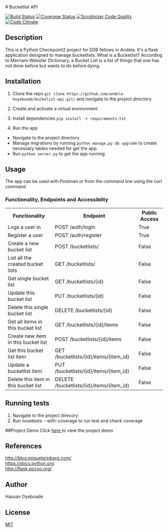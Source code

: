 <snippet>
<content>
# Bucketlist API

[![Build Status](https://travis-ci.org/andela-hoyeboade/bucketlist-api.svg?branch=develop)](https://travis-ci.org/andela-hoyeboade/bucketlist-api) [![Coverage Status](https://coveralls.io/repos/github/andela-hoyeboade/bucketlist-api/badge.svg?branch=develop)](https://coveralls.io/github/andela-hoyeboade/bucketlist-api?branch=develop) [![Scrutinizer Code Quality](https://scrutinizer-ci.com/g/andela-hoyeboade/bucketlist-api/badges/quality-score.png?b=develop)](https://scrutinizer-ci.com/g/andela-hoyeboade/bucketlist-api/?branch=develop) [![Code Climate](https://codeclimate.com/github/andela-hoyeboade/bucketlist-api/badges/gpa.svg)](https://codeclimate.com/github/andela-hoyeboade/bucketlist-api)

## Description
This is a Python Checkpoint2 project for D0B fellows in Andela. It's a flask application designed to manage bucketlists. What is a Bucketlist? According to Merriam-Webster Dictionary, a Bucket List is a list of things that one has not done before but wants to do before dying.

## Installation
1. Clone the repo
`git clone https://github.com/andela-hoyeboade/buckelist-api.git/` and navigate to the project directory

2. Create and activate a virtual environment

3. Install dependencies
```pip install -r requirements.txt```

4. Run the app
  * Navigate to the project directory
  * Manage migrations by running `python manage.py db upgrade` to create necessary tables needed for get the app.
  * Run ```python server.py``` to get the app running

## Usage
The app can be used with Postman or from the command line using the curl command

### Functionality, Endpoints and Accessiblity
<table>
<tr>
<th> Functionality </th>
<th> Endpoint</th>
<th> Public Access</th>
</tr>
<tr>
<td>Logs a user in</td>
<td>POST /auth/login</td>
<td>True</td>
</tr>
<tr>
 <td>Register a user</td>
 <td>POST /auth/register</td>
 <td> True</td>
</tr>

<tr>
<td>Create a new bucket list</td>
<td>POST /bucketlists/ </td>
<td>False</td>
</tr>

<tr>
<td>List all the created bucket lists</td>
<td>GET /bucketlists/ </td>
<td>False</td>
</tr>

<tr>
<td>Get single bucket list</td>
<td>GET /bucketlists/{id} </td>
<td>False</td>
</tr>

<tr>
<td>Update this bucket list</td>
<td>PUT /bucketlists/{id} </td>
<td>False</td>
</tr>

<tr>
<td>Delete this single bucket list</td>
<td>DELETE /bucketlists/{id} </td>
<td>False</td>
</tr>

<tr>
<td>Get all items in this bucket list</td>
<td>GET /bucketlists/{id}/items </td>
<td>False</td>
</tr>

<tr>
<td>Create new item in this bucket list</td>
<td>POST /bucketlists/{id}/items </td>
<td>False</td>
</tr>

<tr>
<td>Get this bucket list item</td>
<td>GET /bucketlists/{id}/items/{item_id} </td>
<td>False</td>
</tr>

<tr>
<td>Update a bucketlist item </td>
<td>PUT /bucketlists/{id}/items/{item_id} </td>
<td>False</td>
</tr>

<tr>
<td>Delete this item in this bucket list</td>
<td>DELETE /bucketlists/{id}/items/{item_id} </td>
<td>False</td>
</tr>

</table>

## Running tests
1. Navigate to the project direcory
2. Run nosetests --with-coverage to run test and check coverage

##Project Demo
Click <a href='http://www.youtube.com'>here </a> to view the project demo

## References
http://blog.miguelgrinberg.com/ <br />
https://docs.python.org <br />
http://flask.pocoo.org/ <br />

## Author
Hassan Oyeboade

## License
<a href='https://github.com/andela-hoyeboade/bucketlist-api/blob/develop/LICENSE'>MIT </a>

</content>
</snippet>
